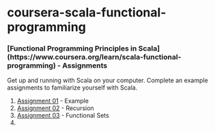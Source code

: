 # coursera-scala-functional-programming
<h3>[Functional Programming Principles in Scala](https://www.coursera.org/learn/scala-functional-programming) - Assignments</h3>

Get up and running with Scala on your computer. Complete an example assignments to familiarize yourself with Scala.

1. [Assignment 01](https://www.coursera.org/learn/scala-functional-programming/programming/EoeMo/example) - Example
2. [Assignment 02](https://www.coursera.org/learn/scala-functional-programming/programming/DV6Vv/recursion) - Recursion
3. [Assignment 03](https://www.coursera.org/learn/scala-functional-programming/programming/Edqdi/functional-sets) - Functional Sets
4. 
